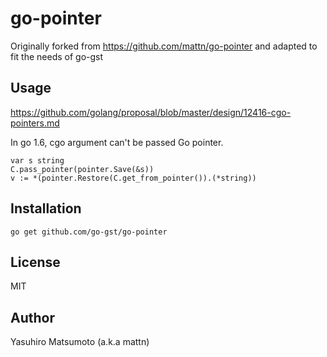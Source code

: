 # go-pointer

Originally forked from https://github.com/mattn/go-pointer and adapted to fit the needs of go-gst

## Usage

https://github.com/golang/proposal/blob/master/design/12416-cgo-pointers.md

In go 1.6, cgo argument can't be passed Go pointer.

```
var s string
C.pass_pointer(pointer.Save(&s))
v := *(pointer.Restore(C.get_from_pointer()).(*string))
```

## Installation

```
go get github.com/go-gst/go-pointer
```

## License

MIT

## Author

Yasuhiro Matsumoto (a.k.a mattn)
